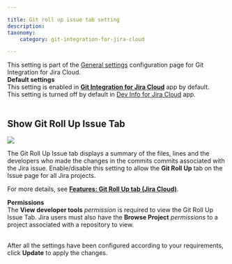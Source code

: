 ```yaml
---

title: Git roll up issue tab setting
description:
taxonomy:
    category: git-integration-for-jira-cloud

---
```


<div class="bbb-callout bbb--info">
    <div class="irow">
    <div class="ilogobox">
        <span class="logoimg"></span>
    </div>
    <div class="imsgbox">
        This setting is part of the <a href='/git-integration-for-jira-cloud/general-settings-gij-cloud'>General settings</a> configuration page for Git Integration for Jira Cloud.
    </div>
    </div>
</div>

<div class="bbb-callout bbb--tip">
    <div class="irow">
    <div class="ilogobox">
        <span class="logoimg"></span>
    </div>
    <div class="imsgbox">
        <b>Default settings</b><br>
        This setting is enabled in <a href="https://marketplace.atlassian.com/apps/4984/git-integration-for-jira?tab=overview&hosting=cloud"><b>Git Integration for Jira Cloud</b></a> app by default.<br>
        This setting is turned off by default in <a href="https://marketplace.atlassian.com/apps/1219270/dev-info-for-jira?hosting=cloud&tab=overview">Dev Info for Jira Cloud</a> app.
    </div>
    </div>
</div>
<br>

## Show Git Roll Up Issue Tab

![](https://bigbrassband.atlassian.net/wiki/download/thumbnails/1207796128/gitcloud-gencfg-show-git-rollup-issue-tab.png?version=1&modificationDate=1645096579415&cacheVersion=1&api=v2&width=680&height=215)

The Git Roll Up Issue tab displays a summary of the files, lines and the developers who made the changes in the commits commits associated with the Jira issue. Enable/disable this setting to allow the **Git Roll Up** tab on the Issue page for all Jira projects.

For more details, see [**Features: Git Roll Up tab (Jira Cloud)**](/git-integration-for-jira-cloud/git-roll-up-tab-gij-cloud).

<div class="bbb-callout bbb--tip">
    <div class="irow">
    <div class="ilogobox">
        <span class="logoimg"></span>
    </div>
    <div class="imsgbox">
        <b>Permissions</b><br>
        The <b>View developer tools</b> <i>permission</i> is required to view the Git Roll Up Issue Tab. Jira users must also have the <b>Browse Project</b> <i>permissions</i> to a project associated with a repository to view.
    </div>
    </div>
</div>
<br>

After all the settings have been configured according to your requirements, click **Update** to apply the changes.

